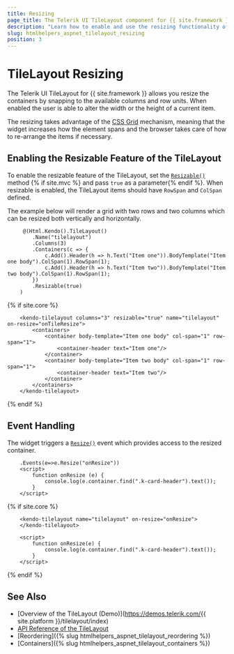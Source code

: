 ```yaml
---
title: Resizing
page_title: The Telerik UI TileLayout component for {{ site.framework }} Documentation - TileLayout Resizing
description: "Learn how to enable and use the resizing functionality of the Telerik UI TileLayout component for {{ site.framework }}."
slug: htmlhelpers_aspnet_tilelayout_resizing
position: 3
---
```


# TileLayout Resizing

The Telerik UI TileLayout for {{ site.framework }} allows you resize the containers by snapping to the available columns and row units. When enabled the user is able to alter the width or the height of a current item.

The resizing takes advantage of the [CSS Grid](https://css-tricks.com/snippets/css/complete-guide-grid/) mechanism, meaning that the widget increases how the element spans and the browser takes care of how to re-arrange the items if necessary.

## Enabling the Resizable Feature of the TileLayout

To enable the resizable feature of the TileLayout, set the [`Resizable()`](/api/kendo.mvc.ui.fluent/tilelayoutbuilder#resizable) method {% if site.mvc %}
and pass `true` as a parameter{% endif %}. When resizable is enabled, the TileLayout items should have `RowSpan` and `ColSpan` defined.

The example below will render a grid with two rows and two columns which can be resized both vertically and horizontally.

```HtmlHelper
     @(Html.Kendo().TileLayout()
        .Name("tilelayout")
        .Columns(3)
        .Containers(c => {
            c.Add().Header(h => h.Text("Item one")).BodyTemplate("Item one body").ColSpan(1).RowSpan(1);
            c.Add().Header(h => h.Text("Item two")).BodyTemplate("Item two body").ColSpan(1).RowSpan(1);
        })
        .Resizable(true)
    )
```
{% if site.core %}
```TagHelper
    <kendo-tilelayout columns="3" resizable="true" name="tilelayout" on-resize="onTileResize">
        <containers>
            <container body-template="Item one body" col-span="1" row-span="1">
                <container-header text="Item one"/>
            </container>
            <container body-template="Item two body" col-span="1" row-span="1">
                <container-header text="Item two"/>
            </container>
        </containers>
    </kendo-tilelayout>
```
{% endif %}

## Event Handling

The widget triggers a [`Resize()`](/api/kendo.mvc.ui.fluent/tilelayouteventbuilder#resizesystemstringe) event which provides access to the resized container.

```HtmlHelper
    .Events(e=>e.Resize("onResize"))
    <script>
        function onResize (e) {
            console.log(e.container.find(".k-card-header").text());
        }
    </script>
```
{% if site.core %}
```TagHelper
    <kendo-tilelayout name="tilelayout" on-resize="onResize">
    </kendo-tilelayout>

    <script>
        function onResize(e) {
            console.log(e.container.find(".k-card-header").text());
        }
    </script>
```
{% endif %}

## See Also

* [Overview of the TileLayout (Demo)](https://demos.telerik.com/{{ site.platform }}/tilelayout/index)
* [API Reference of the TileLayout](/api/tilelayout)
* [Reordering]({% slug htmlhelpers_aspnet_tilelayout_reordering %})
* [Containers]({% slug htmlhelpers_aspnet_tilelayout_containers %})
